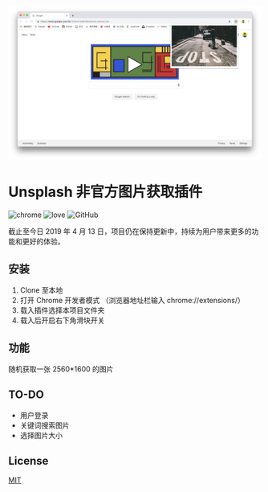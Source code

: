 ![](./images/readme_instance.png)

# Unsplash 非官方图片获取插件
  
![chrome](https://img.shields.io/badge/platform-Chrome-brightgreen.svg)
![love](https://img.shields.io/badge/made%20with-Love-orange.svg)
![GitHub](https://img.shields.io/github/license/yiukuenchu/desktoplash.svg)
  
截止至今日 2019 年 4 月 13 日，项目仍在保持更新中，持续为用户带来更多的功能和更好的体验。

## 安装
1. Clone 至本地
2. 打开 Chrome 开发者模式 （浏览器地址栏输入 chrome://extensions/）
3. 载入插件选择本项目文件夹
4. 载入后开启右下角滑块开关
  
## 功能
随机获取一张 2560*1600 的图片

## TO-DO
* 用户登录
* 关键词搜索图片
* 选择图片大小

## License
[MIT](https://github.com/yiukuenchu/desktoplash/blob/master/LICENSE)

